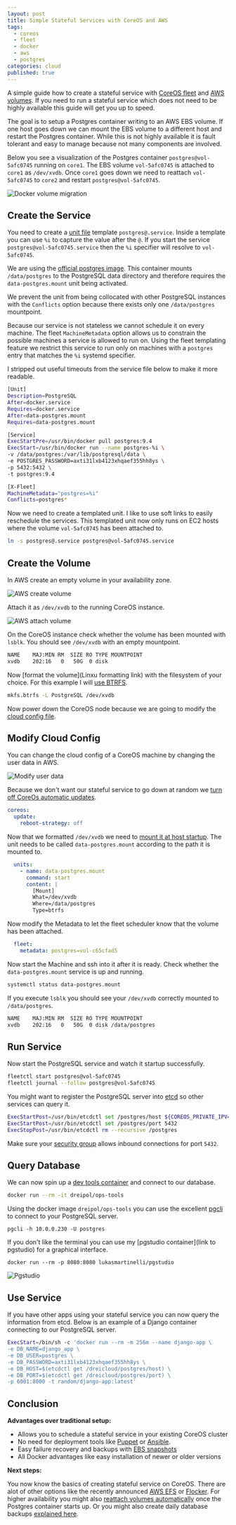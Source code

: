 ```yaml
---
layout: post
title: Simple Stateful Services with CoreOS and AWS
tags:
  - coreos
  - fleet
  - docker
  - aws
  - postgres
categories: cloud
published: true
---
```


A simple guide how to create a stateful service with [CoreOS fleet](https://coreos.com/using-coreos/clustering/) and [AWS volumes](https://aws.amazon.com/ebs/).
If you need to run a stateful service which does not need to be highly available
this guide will get you up to speed.

The goal is to setup a Postgres container writing to an AWS EBS volume.
If one host goes down we can mount the EBS volume to a different host
and restart the Postgres container. While this is not highly available it is
fault tolerant and easy to manage because not many components are involved.

Below you see a visualization of the Postgres
container `postgres@vol-5afc0745` running on `core1`.
The EBS volume `vol-5afc0745` is attached to `core1` as `/dev/xvdb`.
Once `core1` goes down we need to reattach `vol-5afc0745` to
`core2` and restart `postgres@vol-5afc0745`.

![Docker volume migration](/media/docker_volume_migration.gif)

## Create the Service

You need to create a [unit file](https://coreos.com/docs/launching-containers/launching/fleet-unit-files/) template `postgres@.service`.
Inside a template you can use `%i` to capture the value after the `@`.
If you start the service `postgres@vol-5afc0745.service` then the `%i` specifier
will resolve to `vol-5afc0745`.

We are using the [official postgres image](https://registry.hub.docker.com/_/postgres/).
This container mounts `/data/postgres` to the PostgreSQL data directory
and therefore requires the `data-postgres.mount` unit being activated.

We prevent the unit from being collocated with other PostgreSQL instances
with the `Conflicts` option because there exists
only one `/data/postgres` mountpoint.

Because our service is not stateless we cannot schedule it on
every machine. The fleet `MachineMetadata` option allows us
to constrain the possible machines a service is allowed to run on.
Using the fleet templating feature we restrict this service to run
only on machines with a `postgres` entry that matches the `%i` systemd specifier.

I stripped out useful timeouts from the service file below to make
it more readable.

```bash
[Unit]
Description=PostgreSQL
After=docker.service
Requires=docker.service
After=data-postgres.mount
Requires=data-postgres.mount

[Service]
ExecStartPre=/usr/bin/docker pull postgres:9.4
ExecStart=/usr/bin/docker run --name postgres-%i \
-v /data/postgres:/var/lib/postgresql/data \
-e POSTGRES_PASSWORD=axti31lxb4123xhqaef355hh8ys \
-p 5432:5432 \
-t postgres:9.4

[X-Fleet]
MachineMetadata="postgres=%i"
Conflicts=postgres*
```

Now we need to create a templated unit. I like to use soft links
to easily reschedule the services.
This templated unit now only runs on EC2 hosts where the
volume `vol-5afc0745` has been attached to.

```bash
ln -s postgres@.service postgres@vol-5afc0745.service
```

## Create the Volume

In AWS create an empty volume in your availability zone.

![AWS create volume](/media/create_volume.png)

Attach it as `/dev/xvdb` to the running CoreOS instance.

![AWS attach volume](/media/attach_volume.png)

On the CoreOS instance check whether the volume has been mounted with `lsblk`.
You should see `/dev/xvdb` with an empty mountpoint.

```bash
NAME    MAJ:MIN RM  SIZE RO TYPE MOUNTPOINT
xvdb    202:16   0   50G  0 disk
```

Now [format the volume](Linxu formatting link) with the filesystem of your choice.
For this example I will [use BTRFS](http://www.palepurple.co.uk/filesystem-magic-aws-ebs-volumes-btrfs).

```bash
mkfs.btrfs -L PostgreSQL /dev/xvdb
```

Now power down the CoreOS node because we are going to modify the [cloud config file](https://coreos.com/docs/cluster-management/setup/cloudinit-cloud-config/).

## Modify Cloud Config

You can change the cloud config of a CoreOS machine by changing the user data
in AWS.

![Modify user data](/media/change_userdata.png)

Because we don't want our stateful service to go down at random we 
[turn off CoreOs automatic updates](https://coreos.com/docs/cluster-management/setup/update-strategies/).

```yaml
coreos:
  update:
    reboot-strategy: off
```

Now that we formatted `/dev/xvdb` we need to [mount it at host startup](http://www.freedesktop.org/software/systemd/man/systemd.mount.html).
The unit needs to be called `data-postgres.mount` according to the
path it is mounted to.

```yaml
  units:
    - name: data-postgres.mount
      command: start
      content: |
        [Mount]
        What=/dev/xvdb
        Where=/data/postgres
        Type=btrfs
```

Now modify the Metadata to let the fleet scheduler know
that the volume has been attached.

```yaml
  fleet:
    metadata: postgres=vol-c65cfad5
```

Now start the Machine and ssh into it after it is ready.
Check whether the `data-postgres.mount` service is up and running.

```bash
systemctl status data-postgres.mount
```

If you execute `lsblk` you should see your `/dev/xvdb` correctly mounted
to `/data/postgres`.

```bash
NAME    MAJ:MIN RM  SIZE RO TYPE MOUNTPOINT
xvdb    202:16   0   50G  0 disk /data/postgres
```

## Run Service

Now start the PostgreSQL service and watch it startup successfully.

```bash
fleetctl start postgres@vol-5afc0745
fleetctl journal --follow postgres@vol-5afc0745
```

You might want to register the PostgreSQL server into [etcd](https://coreos.com/docs/distributed-configuration/getting-started-with-etcd/)
so other services can query it.

```bash
ExecStartPost=/usr/bin/etcdctl set /postgres/host ${COREOS_PRIVATE_IPV4}
ExecStartPost=/usr/bin/etcdctl set /postgres/port 5432
ExecStopPost=/usr/bin/etcdctl rm --recursive /postgres
```

Make sure your [security group](https://docs.aws.amazon.com/AmazonVPC/latest/UserGuide/VPC_SecurityGroups.html) allows inbound connections for port `5432`. 

## Query Database

We can now spin up a [dev tools container](http://www.hokstad.com/docker/patterns) and connect to our database.

```bash
docker run --rm -it dreipol/ops-tools
```

Using the docker image `dreipol/ops-tools` you can use the excellent [pgcli](http://pgcli.com/)
to connect to your PostgreSQL server.

```
pgcli -h 10.0.0.230 -U postgres 
```

If you don't like the terminal you can use my [pgstudio container](link to pgstudio) for a graphical interface.

```
docker run --rm -p 8080:8080 lukasmartinelli/pgstudio
```

![Pgstudio](/media/pgstudio.png)

## Use Service

If you have other apps using your stateful service you can now
query the information from etcd.  Below is an example of a Django container connecting to our PostgreSQL server.

```bash
ExecStart=/bin/sh -c 'docker run --rm -m 256m --name django-app \
-e DB_NAME=django_app \
-e DB_USER=postgres \
-e DB_PASSWORD=axti31lxb4123xhqaef355hh8ys \
-e DB_HOST=$(etcdctl get /dreicloud/postgres/host) \
-e DB_PORT=$(etcdctl get /dreicloud/postgres/port) \
-p 6001:8000 -t random/django-app:latest'
```

## Conclusion

**Advantages over traditional setup:**

- Allows you to schedule a stateful service in your existing CoreOS cluster
- No need for deployment tools like [Puppet](https://puppetlabs.com/) or [Ansible](http://www.ansible.com/home).
- Easy failure recovery and backups with [EBS snapshots](https://docs.aws.amazon.com/AWSEC2/latest/UserGuide/ebs-creating-snapshot.html)
- All Docker advantages like easy installation of newer or older versions

**Next steps:**

You now know the basics of creating stateful service on CoreOS.
There are alot of other options like the recently announced [AWS EFS](https://aws.amazon.com/efs/) or [Flocker](https://github.com/ClusterHQ/flocker).
For higher availability you might also [reattach volumes automatically](https://github.com/SeanBannister/aws-helper-scripts/blob/master/bin/i-attach-volume) once
the Postgres container starts up.
Or you might also create daily database backups [explained here](https://github.com/colinbjohnson/aws-missing-tools/tree/master/ec2-automate-backup).
